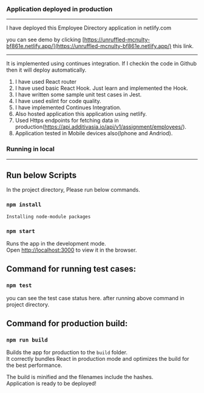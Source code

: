 ### Application deployed in production
----------------------------------------

I have deployed this Employee Directory application in netlify.com

you can see demo by clicking [https://unruffled-mcnulty-bf861e.netlify.app/](https://unruffled-mcnulty-bf861e.netlify.app/) this link.

--------------------------------------------------------------------------------------------

It is implemented using continues integration. If I checkin the code in Github then it will deploy automatically. 

1. I have used React router 
2. I have used basic React Hook. Just learn and implemented the Hook. 
3. I have written some sample unit test cases in Jest.
4. I have used eslint for code quality.
5. I have implemented Continues Integration.
6. Also hosted application this application using netlify.
7. Used Https endpoints for fetching data in production(https://api.additivasia.io/api/v1/assignment/employees/).
8. Application tested in Mobile devices also(Iphone and Andriod).

### Running in local
-----------------------

## Run below Scripts

In the project directory, Please run below commands.

### `npm install`

    Installing node-module packages

### `npm start`

Runs the app in the development mode.<br />
Open [http://localhost:3000](http://localhost:3000) to view it in the browser.


## Command for running test cases:

### `npm test`

you can see the test case status here. after running above command in project directory. 

## Command for production build:

### `npm run build`

Builds the app for production to the `build` folder.<br />
It correctly bundles React in production mode and optimizes the build for the best performance.

The build is minified and the filenames include the hashes.<br />
Application is ready to be deployed!

